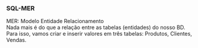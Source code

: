 ### SQL-MER
MER: Modelo Entidade Relacionamento
<br>Nada mais é do que a relação entre as tabelas (entidades) do nosso BD.
<br>Para isso, vamos criar e inserir valores em três tabelas: Produtos, Clientes, Vendas. 
